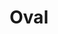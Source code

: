 ---
title: Oval
date: 
draft: false

# descripcion
description : Ovalos con detalle en plata

materials: Plata 925

color: Plateado

dimensions: 1,3 cm

code: 01-03-0155

type: "Aros"

categories: []

price: $5.880,00

price_eftvo: $5.000,00

# Images
# first image will be shown in the product page
images:
  # - image: "images/path_to_image"
  # La ubicacion de las imagenes es imagenes/Aros/Aros.Microcubic/01-03-0155-oval
  - image: "./images/aros/microcubic/01-03-0155-ovalos-con-detalle-en-plata_a.jpeg"
  - image: "./images/aros/microcubic/01-03-0155-ovalos-con-detalle-en-plata_b.jpeg"
---
